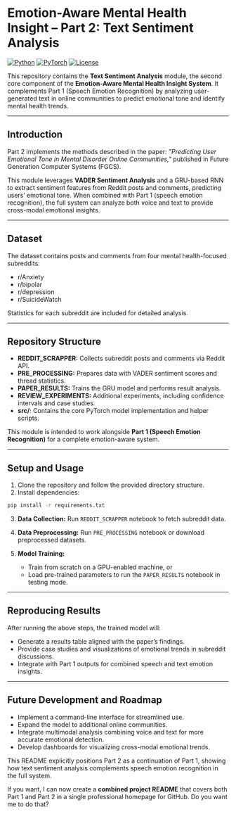 # Emotion-Aware Mental Health Insight – Part 2: Text Sentiment Analysis

[![Python](https://img.shields.io/badge/Python-3.8%2B-blue)](https://www.python.org/)
[![PyTorch](https://img.shields.io/badge/PyTorch-1.13-red)](https://pytorch.org/)
[![License](https://img.shields.io/badge/License-GPLv3-green)](https://www.gnu.org/licenses/gpl-3.0.en.html)

This repository contains the **Text Sentiment Analysis** module, the second core component of the **Emotion-Aware Mental Health Insight System**. It complements Part 1 (Speech Emotion Recognition) by analyzing user-generated text in online communities to predict emotional tone and identify mental health trends.

---

## Introduction

Part 2 implements the methods described in the paper:
*"Predicting User Emotional Tone in Mental Disorder Online Communities,"* published in Future Generation Computer Systems (FGCS).

This module leverages **VADER Sentiment Analysis** and a GRU-based RNN to extract sentiment features from Reddit posts and comments, predicting users’ emotional tone. When combined with Part 1 (speech emotion recognition), the full system can analyze both voice and text to provide cross-modal emotional insights.

---

## Dataset

The dataset contains posts and comments from four mental health-focused subreddits:

* r/Anxiety
* r/bipolar
* r/depression
* r/SuicideWatch

Statistics for each subreddit are included for detailed analysis.

---

## Repository Structure

* **REDDIT\_SCRAPPER:** Collects subreddit posts and comments via Reddit API.
* **PRE\_PROCESSING:** Prepares data with VADER sentiment scores and thread statistics.
* **PAPER\_RESULTS:** Trains the GRU model and performs result analysis.
* **REVIEW\_EXPERIMENTS:** Additional experiments, including confidence intervals and case studies.
* **src/**: Contains the core PyTorch model implementation and helper scripts.

This module is intended to work alongside **Part 1 (Speech Emotion Recognition)** for a complete emotion-aware system.

---

## Setup and Usage

1. Clone the repository and follow the provided directory structure.
2. Install dependencies:

```bash
pip install -r requirements.txt
```

3. **Data Collection:** Run `REDDIT_SCRAPPER` notebook to fetch subreddit data.
4. **Data Preprocessing:** Run `PRE_PROCESSING` notebook or download preprocessed datasets.
5. **Model Training:**

   * Train from scratch on a GPU-enabled machine, or
   * Load pre-trained parameters to run the `PAPER_RESULTS` notebook in testing mode.

---

## Reproducing Results

After running the above steps, the trained model will:

* Generate a results table aligned with the paper’s findings.
* Provide case studies and visualizations of emotional trends in subreddit discussions.
* Integrate with Part 1 outputs for combined speech and text emotion insights.

---

## Future Development and Roadmap

* Implement a command-line interface for streamlined use.
* Expand the model to additional online communities.
* Integrate multimodal analysis combining voice and text for more accurate emotional detection.
* Develop dashboards for visualizing cross-modal emotional trends.

This README explicitly positions Part 2 as a continuation of Part 1, showing how text sentiment analysis complements speech emotion recognition in the full system.

If you want, I can now create a **combined project README** that covers both Part 1 and Part 2 in a single professional homepage for GitHub. Do you want me to do that?
